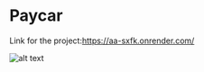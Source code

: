 # Paycar
Link for the project:https://aa-sxfk.onrender.com/

![alt text](https://th.bing.com/th/id/R.c261505068f27f7e0fdba9102b4aad68?rik=bcRpdZMeH%2b6C1g&riu=http%3a%2f%2fstaging.vshsolutions.com%2fwp-content%2fuploads%2f2019%2f03%2fcarprediction.jpeg&ehk=ne88JSEwrEUNkyV%2fFOpXcNTIPPWYaEbiP3NimniwaaQ%3d&risl=&pid=ImgRaw&r=0)

